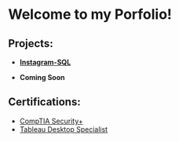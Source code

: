 <h1>Welcome to my Porfolio!</h1>

<h2> Projects:</h2>

- [<b>Instagram-SQL</b>](https://github.com/kevinestus/instagram-sql)
  
 
- <b>Coming Soon</b>
  
    
 <h2> Certifications:</h2>
  
  - [CompTIA Security+](https://github.com/kevinestus/compTIA-Security-)
  - [Tableau Desktop Specialist](https://github.com/kevinestus/TableauDesktopSpecialist)





